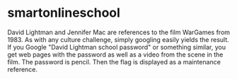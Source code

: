 # smartonlineschool

David Lightman and Jennifer Mac are references to the film WarGames from 1983. As with any culture challenge, simply googling easily yields the result. If you Google "David Lightman school password" or something similar, you get web pages with the password as well as a video from the scene in the film. The password is pencil. Then the flag is displayed as a maintenance reference.
